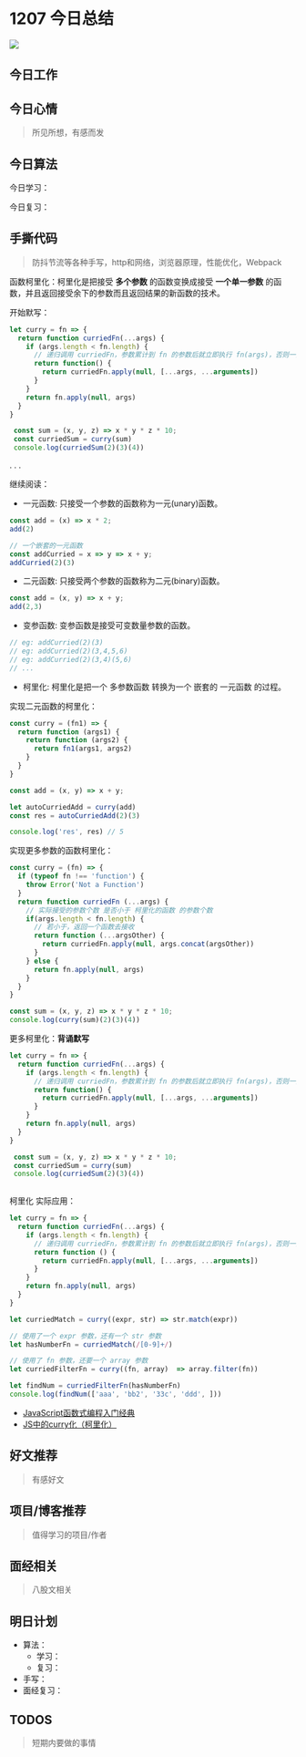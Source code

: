
# 1207 今日总结

![](http://h2.ioliu.cn/bing/DjurdjevicaBridge_ZH-CN0284105882_1920x1080.jpg)


## 今日工作

## 今日心情
> 所见所想，有感而发


## 今日算法

今日学习：


今日复习：


## 手撕代码
> 防抖节流等各种手写，http和网络，浏览器原理，性能优化，Webpack

函数柯里化：柯里化是把接受 **多个参数** 的函数变换成接受 **一个单一参数** 的函数，并且返回接受余下的参数而且返回结果的新函数的技术。

开始默写：

```js
let curry = fn => {
  return function curriedFn(...args) {
    if (args.length < fn.length) {
      // 递归调用 curriedFn，参数累计到 fn 的参数后就立即执行 fn(args)，否则一直递归自己——加参数
      return function() {
        return curriedFn.apply(null, [...args, ...arguments])
      }
    }
    return fn.apply(null, args)
  }
}

 const sum = (x, y, z) => x * y * z * 10;
 const curriedSum = curry(sum)
 console.log(curriedSum(2)(3)(4))
```

.
.
.


继续阅读：

- 一元函数: 只接受一个参数的函数称为一元(unary)函数。

```js
const add = (x) => x * 2;
add(2)

// 一个嵌套的一元函数
const addCurried = x => y => x + y;
addCurried(2)(3)
```
- 二元函数: 只接受两个参数的函数称为二元(binary)函数。

```js
const add = (x, y) => x + y;
add(2,3)
```
- 变参函数: 变参函数是接受可变数量参数的函数。

```js
// eg: addCurried(2)(3)
// eg: addCurried(2)(3,4,5,6)
// eg: addCurried(2)(3,4)(5,6)
// ...
```
- 柯里化: 柯里化是把一个 多参数函数 转换为一个 嵌套的 一元函数 的过程。

实现二元函数的柯里化：

```js
const curry = (fn1) => {
  return function (args1) {
    return function (args2) {
      return fn1(args1, args2)
    }
  }
}

const add = (x, y) => x + y;

let autoCurriedAdd = curry(add)
const res = autoCurriedAdd(2)(3)

console.log('res', res) // 5
```

实现更多参数的函数柯里化：

```js
const curry = (fn) => {
  if (typeof fn !== 'function') {
    throw Error('Not a Function')
  }
  return function curriedFn (...args) {
    // 实际接受的参数个数 是否小于 柯里化的函数 的参数个数
    if(args.length < fn.length) {
      // 若小于，返回一个函数去接收
      return function (...argsOther) {
        return curriedFn.apply(null, args.concat(argsOther))
      }
    } else {
      return fn.apply(null, args)
    }
  }
}

const sum = (x, y, z) => x * y * z * 10;
console.log(curry(sum)(2)(3)(4))

```

更多柯里化：**背诵默写**

```js
let curry = fn => {
  return function curriedFn(...args) {
    if (args.length < fn.length) {
      // 递归调用 curriedFn，参数累计到 fn 的参数后就立即执行 fn(args)，否则一直递归自己——加参数
      return function() {
        return curriedFn.apply(null, [...args, ...arguments])
      }
    }
    return fn.apply(null, args)
  }
}

 const sum = (x, y, z) => x * y * z * 10;
 const curriedSum = curry(sum)
 console.log(curriedSum(2)(3)(4))
 
```


柯里化 实际应用：

```js
let curry = fn => {
  return function curriedFn(...args) {
    if (args.length < fn.length) {
      // 递归调用 curriedFn，参数累计到 fn 的参数后就立即执行 fn(args)，否则一直递归自己——加参数
      return function () {
        return curriedFn.apply(null, [...args, ...arguments])
      }
    }
    return fn.apply(null, args)
  }
}

let curriedMatch = curry((expr, str) => str.match(expr))

// 使用了一个 expr 参数，还有一个 str 参数
let hasNumberFn = curriedMatch(/[0-9]+/)

// 使用了 fn 参数，还要一个 array 参数
let curriedFilterFn = curry((fn, array)  => array.filter(fn))

let findNum = curriedFilterFn(hasNumberFn)
console.log(findNum(['aaa', 'bb2', '33c', 'ddd', ]))
```










- [JavaScript函数式编程入门经典](https://juejin.cn/post/6844903837715660814)
- [JS中的curry化（柯里化）](https://www.jianshu.com/p/2b4c2a0cc2ec)


## 好文推荐
> 有感好文


## 项目/博客推荐
> 值得学习的项目/作者


## 面经相关
> 八股文相关

## 明日计划

- 算法：
  - 学习：
  - 复习：
- 手写：
- 面经复习：

## TODOS
> 短期内要做的事情